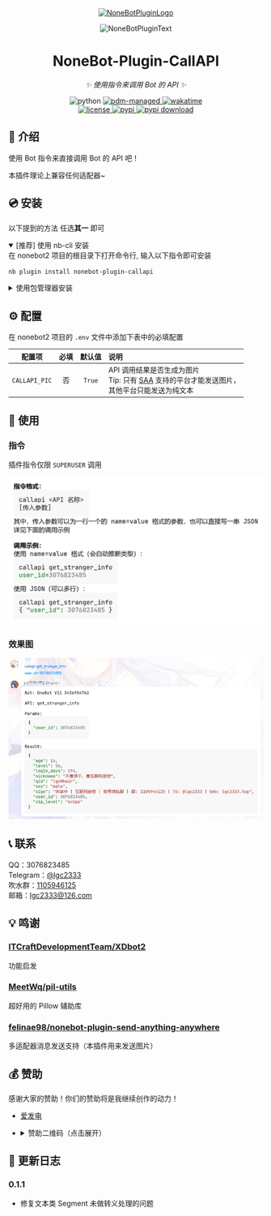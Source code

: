 <!-- markdownlint-disable MD031 MD033 MD036 MD041 -->

<div align="center">

<a href="https://v2.nonebot.dev/store">
  <img src="https://raw.githubusercontent.com/A-kirami/nonebot-plugin-template/resources/nbp_logo.png" width="180" height="180" alt="NoneBotPluginLogo">
</a>

<p>
  <img src="https://raw.githubusercontent.com/A-kirami/nonebot-plugin-template/resources/NoneBotPlugin.svg" width="240" alt="NoneBotPluginText">
</p>

# NoneBot-Plugin-CallAPI

_✨ 使用指令来调用 Bot 的 API ✨_

<img src="https://img.shields.io/badge/python-3.8+-blue.svg" alt="python">
<a href="https://pdm.fming.dev">
  <img src="https://img.shields.io/badge/pdm-managed-blueviolet" alt="pdm-managed">
</a>
<a href="https://wakatime.com/badge/user/b61b0f9a-f40b-4c82-bc51-0a75c67bfccf/project/f4cf118f-464e-4dfc-bf93-dd2cb970b034">
  <img src="https://wakatime.com/badge/user/b61b0f9a-f40b-4c82-bc51-0a75c67bfccf/project/f4cf118f-464e-4dfc-bf93-dd2cb970b034.svg" alt="wakatime">
</a>

<br />

<a href="./LICENSE">
  <img src="https://img.shields.io/github/license/lgc-NB2Dev/nonebot-plugin-callapi.svg" alt="license">
</a>
<a href="https://pypi.python.org/pypi/nonebot-plugin-callapi">
  <img src="https://img.shields.io/pypi/v/nonebot-plugin-callapi.svg" alt="pypi">
</a>
<a href="https://pypi.python.org/pypi/nonebot-plugin-callapi">
  <img src="https://img.shields.io/pypi/dm/nonebot-plugin-callapi" alt="pypi download">
</a>

</div>

## 📖 介绍

使用 Bot 指令来直接调用 Bot 的 API 吧！

本插件理论上兼容任何适配器~

## 💿 安装

以下提到的方法 任选**其一** 即可

<details open>
<summary>[推荐] 使用 nb-cli 安装</summary>
在 nonebot2 项目的根目录下打开命令行, 输入以下指令即可安装

```bash
nb plugin install nonebot-plugin-callapi
```

</details>

<details>
<summary>使用包管理器安装</summary>
在 nonebot2 项目的插件目录下, 打开命令行, 根据你使用的包管理器, 输入相应的安装命令

<details>
<summary>pip</summary>

```bash
pip install nonebot-plugin-callapi
```

</details>
<details>
<summary>pdm</summary>

```bash
pdm add nonebot-plugin-callapi
```

</details>
<details>
<summary>poetry</summary>

```bash
poetry add nonebot-plugin-callapi
```

</details>
<details>
<summary>conda</summary>

```bash
conda install nonebot-plugin-callapi
```

</details>

打开 nonebot2 项目根目录下的 `pyproject.toml` 文件, 在 `[tool.nonebot]` 部分的 `plugins` 项里追加写入

```toml
[tool.nonebot]
plugins = [
    # ...
    "nonebot_plugin_callapi"
]
```

</details>

## ⚙️ 配置

在 nonebot2 项目的 `.env` 文件中添加下表中的必填配置

|    配置项     | 必填 | 默认值 | 说明                                                                                                                                                                       |
| :-----------: | :--: | :----: | :------------------------------------------------------------------------------------------------------------------------------------------------------------------------- |
| `CALLAPI_PIC` |  否  | `True` | API 调用结果是否生成为图片<br />Tip: 只有 [SAA](https://github.com/felinae98/nonebot-plugin-send-anything-anywhere) 支持的平台才能发送图片，<br />其他平台只能发送为纯文本 |

## 🎉 使用

### 指令

插件指令仅限 `SUPERUSER` 调用

![intro](https://raw.githubusercontent.com/lgc-NB2Dev/readme/main/callapi/intro.png)

### 效果图

![preview](https://raw.githubusercontent.com/lgc-NB2Dev/readme/main/callapi/preview.png)

## 📞 联系

QQ：3076823485  
Telegram：[@lgc2333](https://t.me/lgc2333)  
吹水群：[1105946125](https://jq.qq.com/?_wv=1027&k=Z3n1MpEp)  
邮箱：<lgc2333@126.com>

## 💡 鸣谢

### [ITCraftDevelopmentTeam/XDbot2](https://github.com/ITCraftDevelopmentTeam/XDbot2)

功能启发

### [MeetWq/pil-utils](https://github.com/MeetWq/pil-utils)

超好用的 Pillow 辅助库

### [felinae98/nonebot-plugin-send-anything-anywhere](https://github.com/felinae98/nonebot-plugin-send-anything-anywhere)

多适配器消息发送支持（本插件用来发送图片）

## 💰 赞助

感谢大家的赞助！你们的赞助将是我继续创作的动力！

- [爱发电](https://afdian.net/@lgc2333)
- <details>
    <summary>赞助二维码（点击展开）</summary>

  ![讨饭](https://raw.githubusercontent.com/lgc2333/ShigureBotMenu/master/src/imgs/sponsor.png)

  </details>

## 📝 更新日志

### 0.1.1

- 修复文本类 Segment 未做转义处理的问题
